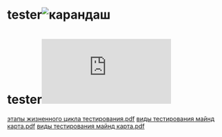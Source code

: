 # tester![карандаш](https://user-images.githubusercontent.com/130395678/232433875-f816e1ea-e507-4cd9-af07-34dd179b81ff.png)
# tester![каскадная модель разработки ПО Waterfall.pdf](https://github.com/Chulpan73/tester/files/11248134/Waterfall.pdf)
[этапы жизненного цикла тестирования.pdf](https://github.com/Chulpan73/tester/files/11248135/default.pdf)
[виды тестирования майнд карта.pdf](https://github.com/Chulpan73/tester/files/11248136/default.pdf)
[виды тестирования майнд карта.pdf](https://github.com/Chulpan73/tester/files/11248140/default.pdf)
